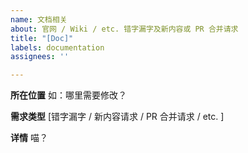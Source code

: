 ```yaml
---
name: 文档相关
about: 官网 / Wiki / etc. 错字漏字及新内容或 PR 合并请求
title: "[Doc]"
labels: documentation
assignees: ''

---
```


**所在位置**
如：哪里需要修改？

**需求类型**
[错字漏字 / 新内容请求 / PR 合并请求 / etc. ]

**详情**
喵？
